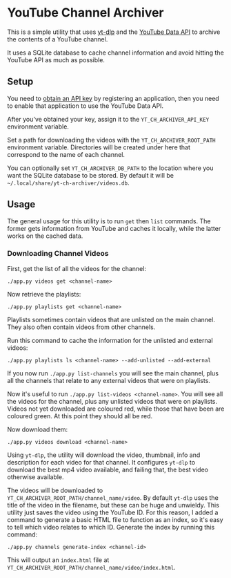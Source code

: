 # YouTube Channel Archiver

This is a simple utility that uses [yt-dlp](https://github.com/yt-dlp/yt-dlp) and the [YouTube Data API](https://developers.google.com/youtube/v3/) to archive the contents of a YouTube channel.

It uses a SQLite database to cache channel information and avoid hitting the YouTube API as much as possible.

## Setup

You need to [obtain an API key](https://developers.google.com/youtube/registering_an_application) by registering an application, then you need to enable that application to use the YouTube Data API.

After you've obtained your key, assign it to the `YT_CH_ARCHIVER_API_KEY` environment variable.

Set a path for downloading the videos with the `YT_CH_ARCHIVER_ROOT_PATH` environment variable. Directories will be created under here that correspond to the name of each channel.

You can optionally set `YT_CH_ARCHIVER_DB_PATH` to the location where you want the SQLite database to be stored. By default it will be `~/.local/share/yt-ch-archiver/videos.db`.

## Usage

The general usage for this utility is to run `get` then `list` commands. The former gets information from YouTube and caches it locally, while the latter works on the cached data.

### Downloading Channel Videos

First, get the list of all the videos for the channel:
```
./app.py videos get <channel-name>
```

Now retrieve the playlists:
```
./app.py playlists get <channel-name>
```

Playlists sometimes contain videos that are unlisted on the main channel. They also often contain videos from other channels.

Run this command to cache the information for the unlisted and external videos:
```
./app.py playlists ls <channel-name> --add-unlisted --add-external
```

If you now run `./app.py list-channels` you will see the main channel, plus all the channels that relate to any external videos that were on playlists.

Now it's useful to run `./app.py list-videos <channel-name>`. You will see all the videos for the channel, plus any unlisted videos that were on playlists. Videos not yet downloaded are coloured red, while those that have been are coloured green. At this point they should all be red.

Now download them:
```
./app.py videos download <channel-name>
```

Using `yt-dlp`, the utility will download the video, thumbnail, info and description for each video for that channel. It configures `yt-dlp` to download the best mp4 video available, and failing that, the best video otherwise available.

The videos will be downloaded to `YT_CH_ARCHIVER_ROOT_PATH/channel_name/video`. By default `yt-dlp` uses the title of the video in the filename, but these can be huge and unwieldy. This utility just saves the video using the YouTube ID. For this reason, I added a command to generate a basic HTML file to function as an index, so it's easy to tell which video relates to which ID. Generate the index by running this command:
```
./app.py channels generate-index <channel-id>
```

This will output an `index.html` file at `YT_CH_ARCHIVER_ROOT_PATH/channel_name/video/index.html`.
